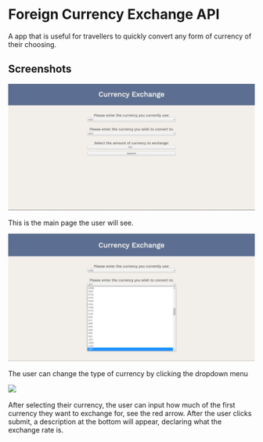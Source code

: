<h1>Foreign Currency Exchange API</h1>

<p>A app that is useful for travellers to quickly convert any form of currency of their choosing.</p>

<h2>Screenshots</h2>
<img src="main-page.jpeg">
<p>This is the main page the user will see.</p>
<img src="currency-dropdown.jpeg">
<p>The user can change the type of currency by clicking the dropdown menu</p>
<img src="conversion.jpg">
<p>After selecting their currency, the user can input how much of the 
first currency they want to exchange for, see the red arrow. After the user clicks submit,
a description at the bottom will appear, declaring what the exchange rate is.</p>
<p></p>
<p></p>
